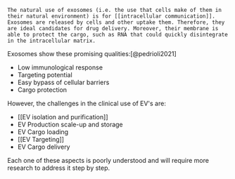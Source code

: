     The natural use of exosomes (i.e. the use that cells make of them in their natural environment) is for [[intracellular communication]]. Exosomes are released by cells and other uptake them. Therefore, they are ideal candidates for drug delivery. Moreover, their membrane is able to protect the cargo, such as RNA that could quickly disintegrate in the intracellular matrix. 

Exosomes show these promising qualities:[@pedrioli2021]

- Low immunological response
- Targeting potential
- Easy bypass of cellular barriers
- Cargo protection

However, the challenges in the clinical use of EV's are:

- [[EV isolation and purification]]
- EV Production scale-up and storage
- EV Cargo loading
- [[EV Targeting]]
- EV Cargo delivery

Each one of these aspects is poorly understood and will require more research to address it step by step. 
